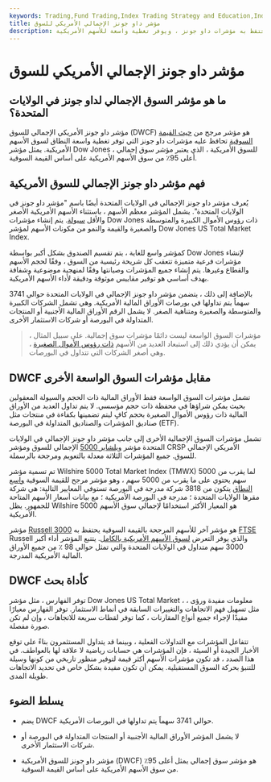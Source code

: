 ```yaml
---
keywords: Trading,Fund Trading,Index Trading Strategy and Education,Index Trading Strategy
title: مؤشر داو جونز الإجمالي الأمريكي للسوق
description: مؤشر داو جونز الإجمالي في الولايات المتحدة هو مؤشر مرجح بالقيمة السوقية تحتفظ به مؤشرات داو جونز ، ويوفر تغطية واسعة للأسهم الأمريكية.
---
```


# مؤشر داو جونز الإجمالي الأمريكي للسوق
## ما هو مؤشر السوق الإجمالي لداو جونز في الولايات المتحدة؟

مؤشر داو جونز الأمريكي الإجمالي للسوق (DWCF) هو مؤشر مرجح من [حيث القيمة السوقية](/marketcapitalization) تحافظ عليه مؤشرات داو جونز التي توفر تغطية واسعة النطاق لسوق الأسهم الأمريكية. يمثل مؤشر Dow Jones للسوق الأمريكية ، الذي يعتبر مؤشر سوق إجمالي ، أعلى 95٪ من سوق الأسهم الأمريكية على أساس القيمة السوقية.

## فهم مؤشر داو جونز الإجمالي للسوق الأمريكية

يُعرف مؤشر داو جونز الإجمالي في الولايات المتحدة أيضًا باسم "مؤشر داو جونز في الولايات المتحدة". يشمل المؤشر معظم الأسهم ، باستثناء الأسهم الأمريكية الأصغر والأقل [سيولة](/liquidity). يتم إنشاء مؤشرات Dow Jones ذات رؤوس الأموال الكبيرة والمتوسطة والصغيرة والقيمة والنمو من مكونات الأسهم لمؤشر Dow Jones US Total Market Index.

كمؤشر واسع للغاية ، يتم تقسيم الصندوق بشكل أكبر بواسطة Dow Jones لإنشاء مؤشرات فرعية متميزة تتعقب كل شريحة رئيسية من السوق ، وفقًا لحجم الأسهم والقطاع وغيرها. يتم إنشاء جميع المؤشرات وصيانتها وفقًا لمنهجية موضوعية وشفافة بهدف أساسي هو توفير مقاييس موثوقة ودقيقة لأداء الأسهم الأمريكية.

بالإضافة إلى ذلك ، يتضمن مؤشر داو جونز الإجمالي في الولايات المتحدة حوالي 3741 سهماً يتم تداولها في بورصات الأوراق المالية الأمريكية. وهي تشمل الشركات الكبيرة والمتوسطة والصغيرة ومتناهية الصغر. لا يشمل الرقم الأوراق المالية الأجنبية أو المنتجات المتداولة في البورصة أو شركات الاستثمار الأخرى.

> مؤشرات السوق الواسعة ليست دائمًا مؤشرات سوق إجمالية. على سبيل المثال ، يمكن أن يؤدي ذلك إلى استبعاد العديد من الأسهم [ذات رؤوس الأموال الصغيرة](/microcapstock) ، وهي أصغر الشركات التي تتداول في البورصات.

>

## DWCF مقابل مؤشرات السوق الواسعة الأخرى

تشمل مؤشرات السوق الواسعة فقط الأوراق المالية ذات الحجم والسيولة المعقولين بحيث يمكن شراؤها في محفظة ذات حجم مؤسسي. لا يتم تداول العديد من الأوراق المالية ذات رؤوس الأموال الصغيرة بحجم كافٍ ليتم تضمينها بكفاءة في منتجات مثل صناديق المؤشرات والصناديق المتداولة في البورصة (ETF).

تشمل مؤشرات السوق الإجمالية الأخرى إلى جانب مؤشر داو جونز الإجمالي في الولايات المتحدة مؤشر [ويلشاير 5000](/wilshire5000equityindex) الإجمالي للسوق ومؤشر CRSP الأمريكي الإجمالي للسوق. جميع المؤشرات الثلاثة معدلة بالتعويم ومرجحة بالرسملة.

تم تسمية مؤشر Wilshire 5000 Total Market Index (TMWX) لما يقرب من 5000 سهم يحتوي على ما يقرب من 5000 سهم ، وهو مؤشر مرجح للقيمة السوقية [واسع النطاق](/broad-basedindex) يتكون من 3818 شركة مدرجة في البورصة تستوفي المعايير التالية: هي شركة مقرها الولايات المتحدة ؛ مدرجة في البورصة الأمريكية ؛ مع بيانات أسعار الأسهم المتاحة للجمهور. يظل Wilshire 5000 هو المعيار الأكثر استخدامًا لإجمالي سوق الأسهم الأمريكية.

مؤشر [Russell 3000](/russell_3000) هو مؤشر آخر للأسهم المرجحة بالقيمة السوقية يحتفظ به [FTSE](/ftse) Russell والذي يوفر التعرض [لسوق الأسهم الأمريكية بالكامل](/stockmarket). يتتبع المؤشر أداء أكبر 3000 سهم متداول في الولايات المتحدة والتي تمثل حوالي 98 ٪ من جميع الأوراق المالية الأمريكية المدرجة.

## DWCF كأداة بحث

توفر الفهارس ، مثل مؤشر Dow Jones US Total Market ، معلومات مفيدة ورؤى ، مثل تسهيل فهم الاتجاهات والتغييرات السابقة في أنماط الاستثمار. توفر الفهارس معيارًا مفيدًا لإجراء جميع أنواع المقارنات ، كما توفر لقطات سريعة للاتجاهات ، وإن لم تكن صورة مفصلة.

تتفاعل المؤشرات مع التداولات الفعلية ، وبينما قد يتداول المستثمرون بناءً على توقع الأخبار الجيدة أو السيئة ، فإن المؤشرات هي حسابات رياضية لا علاقة لها بالعواطف. في هذا الصدد ، قد تكون مؤشرات الأسهم أكثر قيمة لتوفير منظور تاريخي من كونها وسيلة للتنبؤ بحركة السوق المستقبلية. يمكن أن تكون مفيدة بشكل خاص في تحديد الاتجاهات طويلة المدى.

## يسلط الضوء

- يضم DWCF حوالي 3741 سهماً يتم تداولها في البورصات الأمريكية.

- لا يشمل المؤشر الأوراق المالية الأجنبية أو المنتجات المتداولة في البورصة أو شركات الاستثمار الأخرى.

- مؤشر داو جونز للسوق الأمريكية (DWCF) هو مؤشر سوق إجمالي يمثل أعلى 95٪ من سوق الأسهم الأمريكية على أساس القيمة السوقية.

